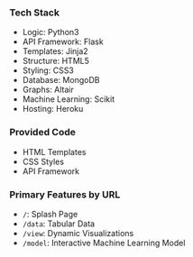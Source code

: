 ### Tech Stack
- Logic: Python3
- API Framework: Flask
- Templates: Jinja2
- Structure: HTML5
- Styling: CSS3
- Database: MongoDB
- Graphs: Altair
- Machine Learning: Scikit
- Hosting: Heroku

### Provided Code
- HTML Templates
- CSS Styles
- API Framework

### Primary Features by URL
- `/`: Splash Page
- `/data`: Tabular Data
- `/view`: Dynamic Visualizations
- `/model`: Interactive Machine Learning Model
